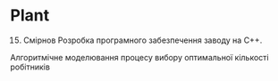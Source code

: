Plant
=====
15. Смірнов Розробка програмного забезпечення заводу на С++.



Алгоритмічне моделювання процесу вибору оптимальної кількості робітників
